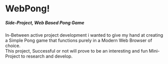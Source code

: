 # WebPong!
##### Side-Project, Web Based Pong Game

[logo]: https://github.com/connleyfarquhar/WebPong/blob/main/Assets/webpong.png "Logo"      


In-Between active project development i wanted to give my hand at creating a Simple Pong game that functions purely in a Modern Web Browser of choice.       
This project, Successful or not will prove to be an interesting and fun Mini-Project to research and develop.
